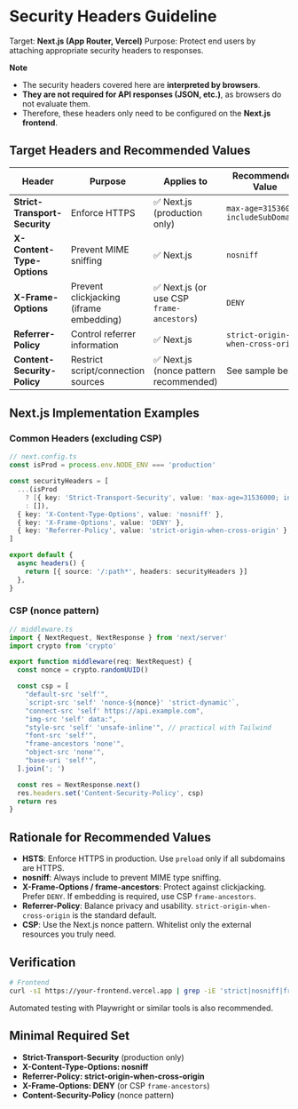 # Security Headers Guideline

Target: **Next.js (App Router, Vercel)**
Purpose: Protect end users by attaching appropriate security headers to responses.

**Note**

* The security headers covered here are **interpreted by browsers**.
* **They are not required for API responses (JSON, etc.)**, as browsers do not evaluate them.
* Therefore, these headers only need to be configured on the **Next.js frontend**.


## Target Headers and Recommended Values

| Header                        | Purpose                                 | Applies to                               | Recommended Value                     |
| ----------------------------- | --------------------------------------- | ---------------------------------------- | ------------------------------------- |
| **Strict-Transport-Security** | Enforce HTTPS                           | ✅ Next.js (production only)              | `max-age=31536000; includeSubDomains` |
| **X-Content-Type-Options**    | Prevent MIME sniffing                   | ✅ Next.js                                | `nosniff`                             |
| **X-Frame-Options**           | Prevent clickjacking (iframe embedding) | ✅ Next.js (or use CSP `frame-ancestors`) | `DENY`                                |
| **Referrer-Policy**           | Control referrer information            | ✅ Next.js                                | `strict-origin-when-cross-origin`     |
| **Content-Security-Policy**   | Restrict script/connection sources      | ✅ Next.js (nonce pattern recommended)    | See sample below                      |


## Next.js Implementation Examples

### Common Headers (excluding CSP)

```ts
// next.config.ts
const isProd = process.env.NODE_ENV === 'production'

const securityHeaders = [
  ...(isProd
    ? [{ key: 'Strict-Transport-Security', value: 'max-age=31536000; includeSubDomains' }]
    : []),
  { key: 'X-Content-Type-Options', value: 'nosniff' },
  { key: 'X-Frame-Options', value: 'DENY' },
  { key: 'Referrer-Policy', value: 'strict-origin-when-cross-origin' },
]

export default {
  async headers() {
    return [{ source: '/:path*', headers: securityHeaders }]
  },
}
```

### CSP (nonce pattern)

```ts
// middleware.ts
import { NextRequest, NextResponse } from 'next/server'
import crypto from 'crypto'

export function middleware(req: NextRequest) {
  const nonce = crypto.randomUUID()

  const csp = [
    "default-src 'self'",
    `script-src 'self' 'nonce-${nonce}' 'strict-dynamic'`,
    "connect-src 'self' https://api.example.com",
    "img-src 'self' data:",
    "style-src 'self' 'unsafe-inline'", // practical with Tailwind
    "font-src 'self'",
    "frame-ancestors 'none'",
    "object-src 'none'",
    "base-uri 'self'",
  ].join('; ')

  const res = NextResponse.next()
  res.headers.set('Content-Security-Policy', csp)
  return res
}
```


## Rationale for Recommended Values

* **HSTS**: Enforce HTTPS in production. Use `preload` only if all subdomains are HTTPS.
* **nosniff**: Always include to prevent MIME type sniffing.
* **X-Frame-Options / frame-ancestors**: Protect against clickjacking. Prefer `DENY`. If embedding is required, use CSP `frame-ancestors`.
* **Referrer-Policy**: Balance privacy and usability. `strict-origin-when-cross-origin` is the standard default.
* **CSP**: Use the Next.js nonce pattern. Whitelist only the external resources you truly need.


## Verification

```bash
# Frontend
curl -sI https://your-frontend.vercel.app | grep -iE 'strict|nosniff|frame|referrer|csp'
```

Automated testing with Playwright or similar tools is also recommended.


## Minimal Required Set

* **Strict-Transport-Security** (production only)
* **X-Content-Type-Options: nosniff**
* **Referrer-Policy: strict-origin-when-cross-origin**
* **X-Frame-Options: DENY** (or CSP `frame-ancestors`)
* **Content-Security-Policy** (nonce pattern)
